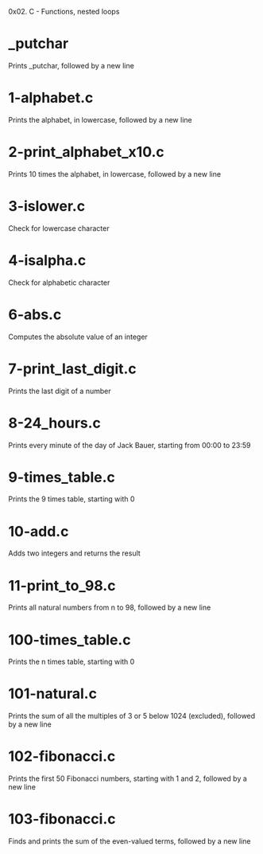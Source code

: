 0x02. C - Functions, nested loops

# _putchar 
Prints _putchar, followed by a new line

# 1-alphabet.c
Prints the alphabet, in lowercase, followed by a new line

# 2-print_alphabet_x10.c
Prints 10 times the alphabet, in lowercase, followed by a new line

# 3-islower.c
Check for lowercase character

# 4-isalpha.c
Check for alphabetic character

# 6-abs.c
Computes the absolute value of an integer

# 7-print_last_digit.c
Prints the last digit of a number

# 8-24_hours.c
Prints every minute of the day of Jack Bauer, starting from 00:00 to 23:59

# 9-times_table.c
Prints the 9 times table, starting with 0

# 10-add.c
Adds two integers and returns the result

# 11-print_to_98.c
Prints all natural numbers from n to 98, followed by a new line

# 100-times_table.c
Prints the n times table, starting with 0

# 101-natural.c
Prints the sum of all the multiples of 3 or 5 below 1024 (excluded), followed by a new line

# 102-fibonacci.c
Prints the first 50 Fibonacci numbers, starting with 1 and 2, followed by a new line

# 103-fibonacci.c
Finds and prints the sum of the even-valued terms, followed by a new line
